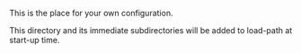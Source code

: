 This is the place for your own configuration.

This directory and its immediate subdirectories will be added to load-path at
start-up time.
